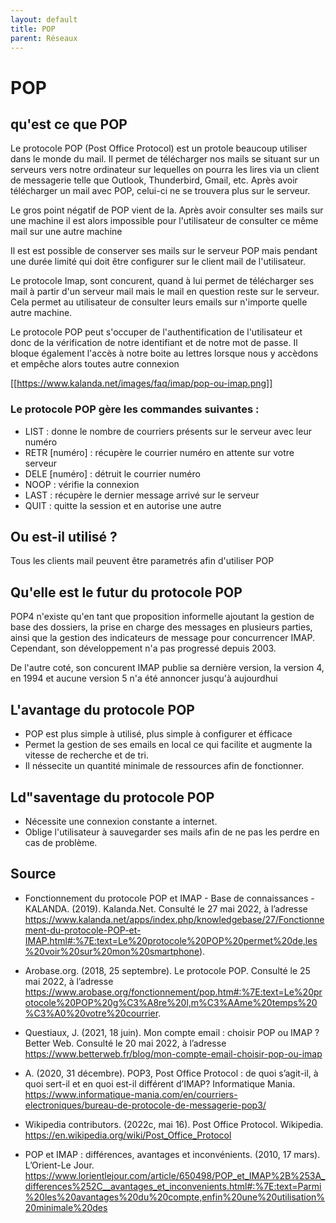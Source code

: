 ```yaml
---
layout: default
title: POP
parent: Réseaux
---
```


# POP

## qu'est ce que POP

Le protocole POP (Post Office Protocol) est un protole beaucoup utiliser dans le monde du mail. Il permet de télécharger nos mails se situant sur un serveurs vers notre ordinateur sur lequelles on pourra les lires via un client de messagerie telle que Outlook, Thunderbird, Gmail, etc. Après avoir télécharger un mail avec POP, celui-ci ne se trouvera plus sur le serveur.

Le gros point négatif de POP vient de la. Après avoir consulter ses mails sur une machine il est alors impossible pour l'utilisateur de consulter ce même mail sur une autre machine

Il est est possible de conserver ses mails sur le serveur POP mais pendant une durée limité qui doit être configurer sur le client mail de l'utilisateur.

Le protocole Imap, sont concurent, quand à lui permet de télécharger ses mail à  partir d'un serveur mail mais le mail en question reste sur le serveur. Cela permet au utilisateur de consulter leurs emails sur n'importe quelle autre machine. 

Le protocole POP peut s'occuper de l'authentification de l'utilisateur et donc de la vérification de notre identifiant et de notre mot de passe. Il bloque également l'accès à notre boite au lettres lorsque nous y accèdons et empêche alors toutes autre connexion

[[https://www.kalanda.net/images/faq/imap/pop-ou-imap.png]]

### Le protocole POP gère les commandes suivantes :

* LIST : donne le nombre de courriers présents sur le serveur avec leur numéro
* RETR [numéro] : récupère le courrier numéro en attente sur votre serveur
* DELE [numéro] : détruit le courrier numéro
* NOOP : vérifie la connexion
* LAST : récupère le dernier message arrivé sur le serveur
* QUIT : quitte la session et en autorise une autre

## Ou est-il utilisé ?

Tous les clients mail peuvent être parametrés afin d'utiliser POP

## Qu'elle est le futur du protocole POP

POP4 n'existe qu'en tant que proposition informelle ajoutant la gestion de base des dossiers, la prise en charge des messages en plusieurs parties, ainsi que la gestion des indicateurs de message pour concurrencer IMAP. 
Cependant, son développement n'a pas progressé depuis 2003.

De l'autre coté, son concurent IMAP publie sa dernière version, la version 4, en 1994 et aucune version 5 n'a été annoncer jusqu'à aujourdhui

## L'avantage du protocole POP

* POP est plus simple à utilisé, plus simple à configurer et éfficace
* Permet la gestion de ses emails en local ce qui facilite et augmente la vitesse de recherche et de tri.
* Il néssecite un quantité minimale de ressources afin de fonctionner.

## Ld"saventage du protocole POP

* Nécessite une connexion constante a internet.
* Oblige l'utilisateur à sauvegarder ses mails afin de ne pas les perdre en cas de problème.

## Source

* Fonctionnement du protocole POP et IMAP - Base de connaissances - KALANDA. (2019). Kalanda.Net. Consulté le 27 mai 2022, à l’adresse https://www.kalanda.net/apps/index.php/knowledgebase/27/Fonctionnement-du-protocole-POP-et-IMAP.html#:%7E:text=Le%20protocole%20POP%20permet%20de,les%20voir%20sur%20mon%20smartphone).

* Arobase.org. (2018, 25 septembre). Le protocole POP. Consulté le 25 mai 2022, à l’adresse https://www.arobase.org/fonctionnement/pop.htm#:%7E:text=Le%20protocole%20POP%20g%C3%A8re%20l,m%C3%AAme%20temps%20%C3%A0%20votre%20courrier.

* Questiaux, J. (2021, 18 juin). Mon compte email : choisir POP ou IMAP ? Better Web. Consulté le 20 mai 2022, à l’adresse https://www.betterweb.fr/blog/mon-compte-email-choisir-pop-ou-imap

* A. (2020, 31 décembre). POP3, Post Office Protocol : de quoi s’agit-il, à quoi sert-il et en quoi est-il différent d’IMAP? Informatique Mania. https://www.informatique-mania.com/en/courriers-electroniques/bureau-de-protocole-de-messagerie-pop3/

* Wikipedia contributors. (2022c, mai 16). Post Office Protocol. Wikipedia. https://en.wikipedia.org/wiki/Post_Office_Protocol

* POP et IMAP : différences, avantages et inconvénients. (2010, 17 mars). L’Orient-Le Jour. https://www.lorientlejour.com/article/650498/POP_et_IMAP%2B%253A_differences%252C__avantages_et_inconvenients.html#:%7E:text=Parmi%20les%20avantages%20du%20compte,enfin%20une%20utilisation%20minimale%20des